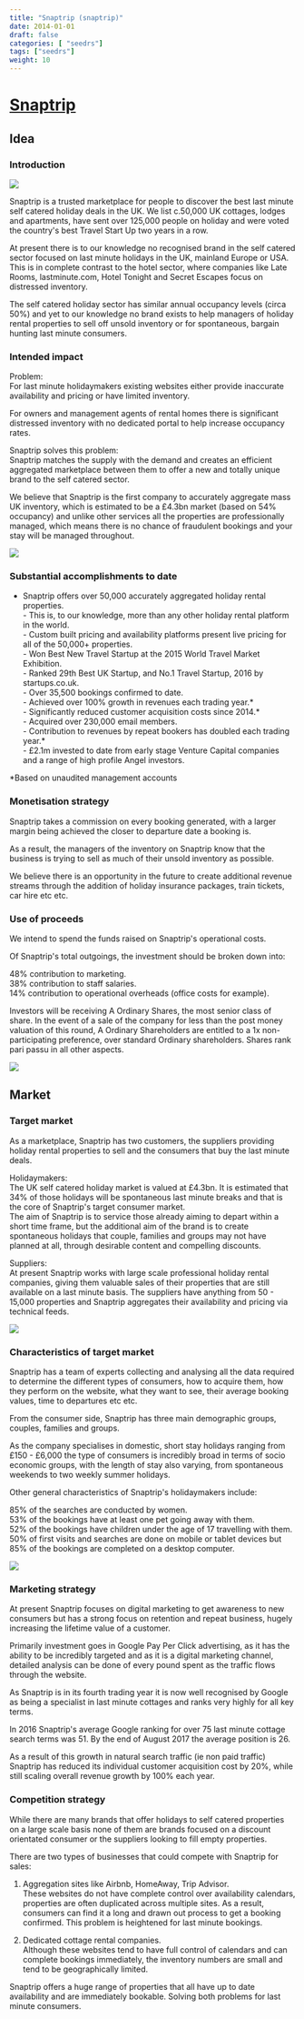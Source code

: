```yaml
---
title: "Snaptrip (snaptrip)"
date: 2014-01-01
draft: false
categories: [ "seedrs"]
tags: ["seedrs"]
weight: 10
---
```


# [Snaptrip](https://www.seedrs.com/snaptrip)

## Idea

### Introduction

![](/img/seedrs/uploads/startup/section_image/image/13324/hnv1nkrsoyxfb0zc7ju021up5tbdfq9/Welsh_Cottage__1_.jpg?rect=0%2C0%2C1000%2C722&w=600&fit=clip&s=c769bf57a6a85b5d18bee5854bd7c67b)

Snaptrip is a trusted marketplace for people to discover the best last minute self catered holiday deals in the UK. We list c.50,000 UK cottages, lodges and apartments, have sent over 125,000 people on holiday and were voted the country's best Travel Start Up two years in a row.

At present there is to our knowledge no recognised brand in the self catered sector focused on last minute holidays in the UK, mainland Europe or USA. This is in complete contrast to the hotel sector, where companies like Late Rooms, lastminute.com, Hotel Tonight and Secret Escapes focus on distressed inventory.

The self catered holiday sector has similar annual occupancy levels (circa 50%) and yet to our knowledge no brand exists to help managers of holiday rental properties to sell off unsold inventory or for spontaneous, bargain hunting last minute consumers.

### Intended impact

Problem: <br>For last minute holidaymakers existing websites either provide inaccurate availability and pricing or have limited inventory.

For owners and management agents of rental homes there is significant distressed inventory with no dedicated portal to help increase occupancy rates.

Snaptrip solves this problem: <br>Snaptrip matches the supply with the demand and creates an efficient aggregated marketplace between them to offer a new and totally unique brand to the self catered sector.

We believe that Snaptrip is the first company to accurately aggregate mass UK inventory, which is estimated to be a £4.3bn market (based on 54% occupancy) and unlike other services all the properties are professionally managed, which means there is no chance of fraudulent bookings and your stay will be managed throughout.

![](/img/seedrs/uploads/startup/section_image/image/13329/1baonjcx9qfnq9jrpqjpaiqmilfsomt/homepage.png?rect=0%2C0%2C600%2C428&w=600&fit=clip&s=2ec9aee0542027a3ad864ae04e9f1819)

### Substantial accomplishments to date

- Snaptrip offers over 50,000 accurately aggregated holiday rental properties. <br>- This is, to our knowledge, more than any other holiday rental platform in the world. <br>- Custom built pricing and availability platforms present live pricing for all of the 50,000+ properties. <br>- Won Best New Travel Startup at the 2015 World Travel Market Exhibition. <br>- Ranked 29th Best UK Startup, and No.1 Travel Startup, 2016 by startups.co.uk. <br>- Over 35,500 bookings confirmed to date. <br>- Achieved over 100% growth in revenues each trading year.* <br>- Significantly reduced customer acquisition costs since 2014.* <br>- Acquired over 230,000 email members. <br>- Contribution to revenues by repeat bookers has doubled each trading year.* <br>- £2.1m invested to date from early stage Venture Capital companies and a range of high profile Angel investors.

*Based on unaudited management accounts

### Monetisation strategy

Snaptrip takes a commission on every booking generated, with a larger margin being achieved the closer to departure date a booking is.

As a result, the managers of the inventory on Snaptrip know that the business is trying to sell as much of their unsold inventory as possible.

We believe there is an opportunity in the future to create additional revenue streams through the addition of holiday insurance packages, train tickets, car hire etc etc.

### Use of proceeds

We intend to spend the funds raised on Snaptrip's operational costs.

Of Snaptrip's total outgoings, the investment should be broken down into:

48% contribution to marketing. <br>38% contribution to staff salaries. <br>14% contribution to operational overheads (office costs for example).

Investors will be receiving A Ordinary Shares, the most senior class of share. In the event of a sale of the company for less than the post money valuation of this round, A Ordinary Shareholders are entitled to a 1x non-participating preference, over standard Ordinary shareholders. Shares rank pari passu in all other aspects.

![](/img/seedrs/uploads/startup/section_image/image/13325/g0h4882cv4k35kgrnwlcernua8sgumx/property_mobile.png?rect=0%2C0%2C400%2C706&w=600&fit=clip&s=27cae5754b20ffbee4d680941ac63d17)

## Market

### Target market

As a marketplace, Snaptrip has two customers, the suppliers providing holiday rental properties to sell and the consumers that buy the last minute deals.

Holidaymakers: <br>The UK self catered holiday market is valued at £4.3bn. It is estimated that 34% of those holidays will be spontaneous last minute breaks and that is the core of Snaptrip's target consumer market. <br>The aim of Snaptrip is to service those already aiming to depart within a short time frame, but the additional aim of the brand is to create spontaneous holidays that couple, families and groups may not have planned at all, through desirable content and compelling discounts.

Suppliers: <br>At present Snaptrip works with large scale professional holiday rental companies, giving them valuable sales of their properties that are still available on a last minute basis. The suppliers have anything from 50 - 15,000 properties and Snaptrip aggregates their availability and pricing via technical feeds.

![](https://seedrs.imgix.net/uploads/startup/section_image/image/13326/igepv42y6s61a6q5pderu9gymd5ln5k/search_page.png?rect=0%2C-2%2C602%2C453&w=600&fit=clip&s=569ca3707373f9263f72dbf77f2e14cc)

### Characteristics of target market

Snaptrip has a team of experts collecting and analysing all the data required to determine the different types of consumers, how to acquire them, how they perform on the website, what they want to see, their average booking values, time to departures etc etc.

From the consumer side, Snaptrip has three main demographic groups, couples, families and groups.

As the company specialises in domestic, short stay holidays ranging from £150 - £6,000 the type of consumers is incredibly broad in terms of socio economic groups, with the length of stay also varying, from spontaneous weekends to two weekly summer holidays.

Other general characteristics of Snaptrip's holidaymakers include:

85% of the searches are conducted by women. <br>53% of the bookings have at least one pet going away with them. <br>52% of the bookings have children under the age of 17 travelling with them. <br>50% of first visits and searches are done on mobile or tablet devices but 85% of the bookings are completed on a desktop computer.

![](https://seedrs.imgix.net/uploads/startup/section_image/image/13327/2if3cxkqlvf044z3jqvjwsnrqmjp4vg/Tudor_Cottage.jpg?rect=0%2C12%2C1200%2C888&w=600&fit=clip&s=c03c72afa8ecd926c10d9014c85ae9dc)

### Marketing strategy

At present Snaptrip focuses on digital marketing to get awareness to new consumers but has a strong focus on retention and repeat business, hugely increasing the lifetime value of a customer.

Primarily investment goes in Google Pay Per Click advertising, as it has the ability to be incredibly targeted and as it is a digital marketing channel, detailed analysis can be done of every pound spent as the traffic flows through the website.

As Snaptrip is in its fourth trading year it is now well recognised by Google as being a specialist in last minute cottages and ranks very highly for all key terms.

In 2016 Snaptrip's average Google ranking for over 75 last minute cottage search terms was 51. By the end of August 2017 the average position is 26.

As a result of this growth in natural search traffic (ie non paid traffic) Snaptrip has reduced its individual customer acquisition cost by 20%, while still scaling overall revenue growth by 100% each year.

### Competition strategy

While there are many brands that offer holidays to self catered properties on a large scale basis none of them are brands focused on a discount orientated consumer or the suppliers looking to fill empty properties.

There are two types of businesses that could compete with Snaptrip for sales:

1. Aggregation sites like Airbnb, HomeAway, Trip Advisor. <br>These websites do not have complete control over availability calendars, properties are often duplicated across multiple sites. As a result, consumers can find it a long and drawn out process to get a booking confirmed. This problem is heightened for last minute bookings.

2. Dedicated cottage rental companies. <br>Although these websites tend to have full control of calendars and can complete bookings immediately, the inventory numbers are small and tend to be geographically limited.

Snaptrip offers a huge range of properties that all have up to date availability and are immediately bookable. Solving both problems for last minute consumers.

